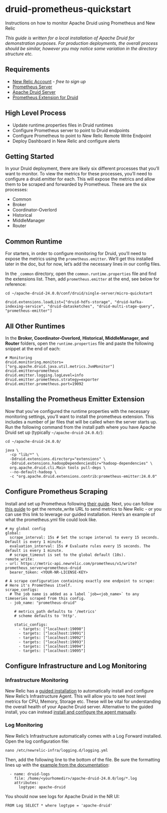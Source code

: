 # druid-prometheus-quickstart

Instructions on how to monitor Apache Druid using Prometheus and New Relic

*This guide is written for a local installation of Apache Druid for demonstration purposes. For production deployments, the overall process should be similar, however you may notice some variation in the directory structure etc.* 

## Requirements
* [New Relic Account](https://newrelic.com/signup/) - *free to sign up*
* [Prometheus Server](https://prometheus.io/docs/prometheus/latest/getting_started/)
* [Apache Druid Server](https://druid.apache.org/docs/latest/tutorials/index.html)
* [Prometheus Extension for Druid](https://druid.apache.org/docs/latest/development/extensions.html#loading-extensions)


## High Level Process
* Update runtime.properties files in Druid runtimes
* Configure Prometheus server to point to Druid endpoints
* Configure Prometheus to point to New Relic Remote Write Endpoint
* Deploy Dashboard in New Relic and configure alerts


## Getting Started
In your Druid deployment, there are likely six different processes that you’ll want to monitor. To view the metrics for these processes, you’ll need to configure a druid.emitter for each. This will expose the metrics and allow them to be scraped and forwarded by Prometheus. These are the six processes:

* Common
* Broker
* Coordinator-Overlord
* Historical
* MiddleManager
* Router


## Common Runtime
For starters, in order to configure monitoring for Druid, you’ll need to expose the metrics using the `prometheus.emitter`. We’ll get this installed later in the doc, but for now, let’s add the necessary lines in our config files. 

In the `_common` directory, open the `common.runtime.properties` file and find the extensions list. Then, add `prometheus.emitter` at the end, see below for reference:
```
cd ~/apache-druid-24.0.0/conf/druid/single-server/micro-quickstart
```
```
druid.extensions.loadList=["druid-hdfs-storage", "druid-kafka-indexing-service", "druid-datasketches", "druid-multi-stage-query", "prometheus-emitter"]
```


## All Other Runtimes
In the **Broker, Coordinator-Overlord, Historical, MiddleManager, and Router** folders, open the `runtime.properties` file and paste the following snippet at the end of each:
```
# Monitoring
druid.monitoring.monitors=["org.apache.druid.java.util.metrics.JvmMonitor"]
druid.emitter=prometheus
druid.emitter.logging.logLevel=info
druid.emitter.prometheus.strategy=exporter
druid.emitter.prometheus.port=19092
```


## Installing the Prometheus Emitter Extension
Now that you’ve configured the runtime properties with the necessary monitoring settings, you’ll want to install the prometheus extension. This includes a number of jar files that will be called when the server starts up. Run the following command from the install path where you have Apache Druid set up (typically `~/apache-druid-24.0.0/`):
```
cd ~/apache-druid-24.0.0/
```
```
java \
  -cp "lib/*" \
  -Ddruid.extensions.directory="extensions" \
  -Ddruid.extensions.hadoopDependenciesDir="hadoop-dependencies" \
  org.apache.druid.cli.Main tools pull-deps \
  --no-default-hadoop \
  -c "org.apache.druid.extensions.contrib:prometheus-emitter:24.0.0"
```


## Configure Prometheus Scraping
Install and set up Prometheus following [their guide](https://prometheus.io/docs/prometheus/latest/getting_started/).  Next, you can follow [this guide](https://docs.newrelic.com/docs/infrastructure/prometheus-integrations/install-configure-remote-write/set-your-prometheus-remote-write-integration/) to get the remote_write URL to send metrics to New Relic - or you can use this link to leverage our guided installation. Here’s an example of what the prometheus.yml file could look like. 
```
# my global config
global:
  scrape_interval: 15s # Set the scrape interval to every 15 seconds. Default is every 1 minute.
  evaluation_interval: 15s # Evaluate rules every 15 seconds. The default is every 1 minute.
  # scrape_timeout is set to the global default (10s).
remote_write:
- url: https://metric-api.newrelic.com/prometheus/v1/write?prometheus_server=prometheus-druid
  bearer_token: <YOUR-NR-LICENSE-KEY>

# A scrape configuration containing exactly one endpoint to scrape:
# Here it's Prometheus itself.
scrape_configs:
  # The job name is added as a label `job=<job_name>` to any timeseries scraped from this config.
  - job_name: "prometheus-druid"

    # metrics_path defaults to '/metrics'
    # scheme defaults to 'http'.

    static_configs:
      - targets: ["localhost:19090"]
      - targets: ["localhost:19091"]
      - targets: ["localhost:19092"]
      - targets: ["localhost:19093"]
      - targets: ["localhost:19094"]
      - targets: ["localhost:19095"]
```

## Configure Infrastructure and Log Monitoring

### Infrastructure Monitoring
New Relic has a [guided installation](https://one.newrelic.com/launcher/nr1-core.explorer?pane=eyJuZXJkbGV0SWQiOiJucjEtY29yZS5saXN0aW5nIn0=&cards[0]=eyJuZXJkbGV0SWQiOiJucjEtaW5zdGFsbC1uZXdyZWxpYy5ucjEtaW5zdGFsbC1uZXdyZWxpYyIsImFjdGl2ZUNvbXBvbmVudCI6IlZUU09FbnZpcm9ubWVudCIsInBhdGgiOiJndWlkZWQifQ==) to automatically install and configure New Relic’s Infrastructure Agent. This will allow you to see host level metrics for CPU, Memory, Storage etc. These will be vital for understanding the overall health of your Apache Druid server. Alternative to the guided install, you can instead [install and configure the agent manually](https://docs.newrelic.com/docs/infrastructure/install-infrastructure-agent/linux-installation/install-infrastructure-monitoring-agent-linux/). 

### Log Monitoring
New Relic’s Infrastructure automatically comes with a Log Forward installed. Open the log configuration file:
```
nano /etc/newrelic-infra/logging.d/logging.yml
```

Then, add the following line to the bottom of the file. Be sure the formatting lines up with the [example from the documentation](https://docs.newrelic.com/docs/logs/forward-logs/forward-your-logs-using-infrastructure-agent/#file):
```
  - name: druid-logs
    file: /home/<yourhomedir>/apache-druid-24.0.0/log/*.log
    attributes:
      logtype: apache-druid
```


You should now see logs for Apache Druid in the NR UI:
```
FROM Log SELECT * where logtype = 'apache-druid'
```

